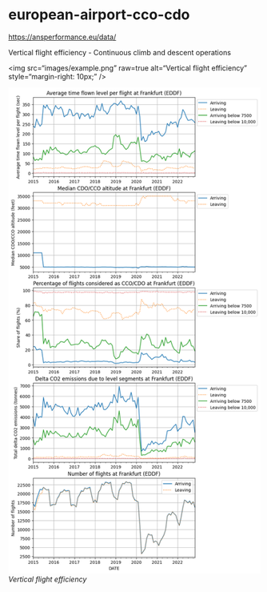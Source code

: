 # european-airport-cco-cdo

https://ansperformance.eu/data/

Vertical flight efficiency - Continuous climb and descent operations

<img
src=“images/example.png”
raw=true
alt=“Vertical flight efficiency”
style=“margin-right: 10px;”
/>


![Vertical flight efficiency](/images/example.png)*Vertical flight efficiency*
